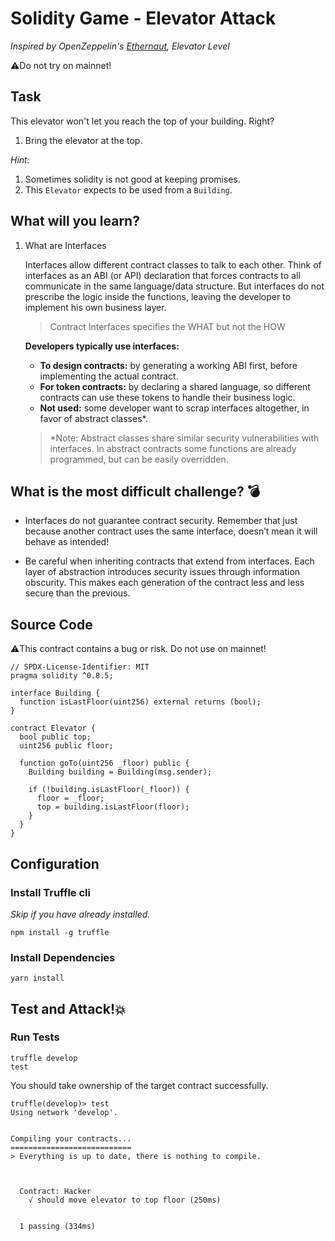 # Solidity Game - Elevator Attack

_Inspired by OpenZeppelin's [Ethernaut](https://ethernaut.openzeppelin.com), Elevator Level_

⚠️Do not try on mainnet!

## Task

This elevator won't let you reach the top of your building. Right?

1. Bring the elevator at the top.

_Hint:_

1. Sometimes solidity is not good at keeping promises.
2. This `Elevator` expects to be used from a `Building`.

## What will you learn?

1. What are Interfaces

   Interfaces allow different contract classes to talk to each other.
   Think of interfaces as an ABI (or API) declaration that forces contracts to all communicate in the same language/data structure. But interfaces do not prescribe the logic inside the functions, leaving the developer to implement his own business layer.

   > Contract Interfaces specifies the WHAT but not the HOW

   **Developers typically use interfaces:**

   - **To design contracts:** by generating a working ABI first, before implementing the actual contract.
   - **For token contracts:** by declaring a shared language, so different contracts can use these tokens to handle their business logic.
   - **Not used:** some developer want to scrap interfaces altogether, in favor of abstract classes\*.

   > \*Note: Abstract classes share similar security vulnerabilities with interfaces. In abstract contracts some functions are already programmed, but can be easily overridden.

## What is the most difficult challenge? 💣

- Interfaces do not guarantee contract security. Remember that just because another contract uses the same interface, doesn’t mean it will behave as intended!

- Be careful when inheriting contracts that extend from interfaces. Each layer of abstraction introduces security issues through information obscurity. This makes each generation of the contract less and less secure than the previous.

## Source Code

⚠️This contract contains a bug or risk. Do not use on mainnet!

```solidity
// SPDX-License-Identifier: MIT
pragma solidity ^0.8.5;

interface Building {
  function isLastFloor(uint256) external returns (bool);
}

contract Elevator {
  bool public top;
  uint256 public floor;

  function goTo(uint256 _floor) public {
    Building building = Building(msg.sender);

    if (!building.isLastFloor(_floor)) {
      floor = _floor;
      top = building.isLastFloor(floor);
    }
  }
}

```

## Configuration

### Install Truffle cli

_Skip if you have already installed._

```
npm install -g truffle
```

### Install Dependencies

```
yarn install
```

## Test and Attack!💥

### Run Tests

```
truffle develop
test
```

You should take ownership of the target contract successfully.

```
truffle(develop)> test
Using network 'develop'.


Compiling your contracts...
===========================
> Everything is up to date, there is nothing to compile.



  Contract: Hacker
    √ should move elevator to top floor (250ms)


  1 passing (334ms)

```
